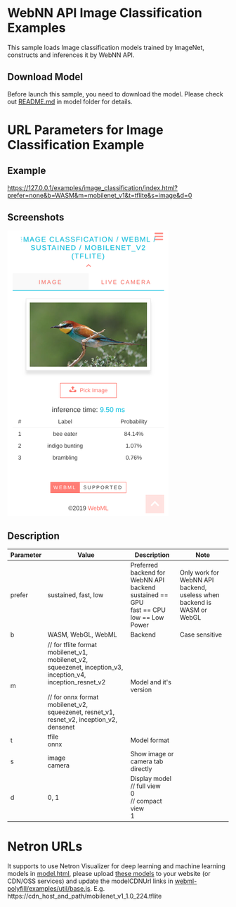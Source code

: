 WebNN API Image Classification Examples
==
This sample loads Image classification models trained by ImageNet, constructs and inferences it by WebNN API.

Download Model
-----------
Before launch this sample, you need to download the model. Please check out [README.md](model/README.md) in model folder for details.

URL Parameters for Image Classification Example
====

Example
-----------
https://127.0.0.1/examples/image_classification/index.html?prefer=none&b=WASM&m=mobilenet_v1&t=tflite&s=image&d=0

Screenshots
-----------
![screenshot](screenshot.png)


Description
-----------
| Parameter | Value | Description | Note |
|----|------|------|-----------|
| prefer | sustained, fast, low | Preferred backend for WebNN API backend<br>sustained == GPU<br>fast == CPU<br>low == Low Power |Only work for WebNN API backend, useless when backend is WASM or WebGL |
| b | WASM, WebGL, WebML | Backend | Case sensitive |
| m | // for tflite format <br>mobilenet_v1, mobilenet_v2, squeezenet, inception_v3, inception_v4, inception_resnet_v2 <br><br>// for onnx format <br>mobilenet_v2, squeezenet, resnet_v1, resnet_v2, inception_v2, densenet| Model and it's version ||
| t | tfile<br>onnx| Model format  | |
| s | image <br>camera | Show image or camera tab directly | |
| d | 0, 1  | Display model<br>// full view <br>0<br>// compact view<br>1  | |


Netron URLs
====
It supports to use Netron Visualizer for deep learning and machine learning models in [model.html](../model.html), please upload [these models](model/README.md) to your website (or CDN/OSS services) and update the modelCDNUrl links in [webml-polyfill/examples/util/base.js](../util/base.js). E.g. https://cdn_host_and_path/mobilenet_v1_1.0_224.tflite